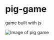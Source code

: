 # pig-game
game built with js

![Image of pig game](https://drive.google.com/file/d/1K9isR2dVdfqnsNVXUG5YmK3EnWE1FD0N/view?usp=sharing)
